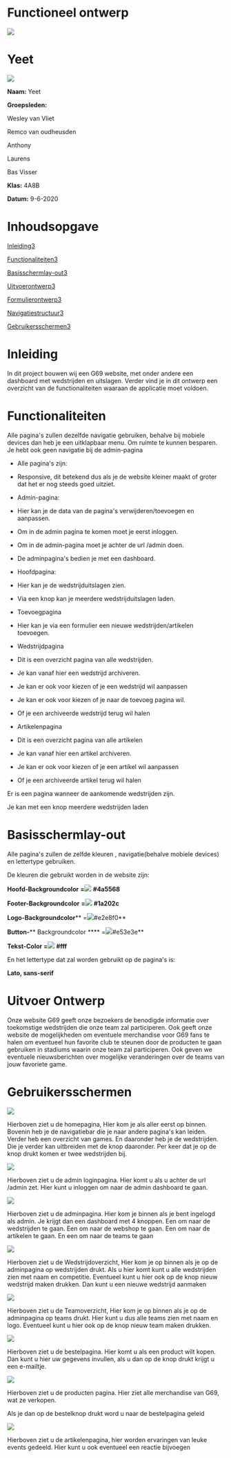 # Functioneel ontwerp

![](RackMultipart20200623-4-bpyrz7_html_46b0dc15428ed1cc.gif)
# Yeet

![](RackMultipart20200623-4-bpyrz7_html_83b88b6eea1be1f.gif)

**Naam:** Yeet

**Groepsleden:**

Wesley van Vliet

Remco van oudheusden

Anthony

Laurens

Bas Visser

**Klas:** 4A8B

**Datum:** 9-6-2020

# **Inhoudsopgave**

[Inleiding3](https://docs.google.com/document/d/1cGmzSYxPajwn7WU0RwY761OxgvC3roZVabPYGGK24J8/edit#heading=h.tyjcwt)

[Functionaliteiten3](https://docs.google.com/document/d/1cGmzSYxPajwn7WU0RwY761OxgvC3roZVabPYGGK24J8/edit#heading=h.3dy6vkm)

[Basisschermlay-out3](https://docs.google.com/document/d/1cGmzSYxPajwn7WU0RwY761OxgvC3roZVabPYGGK24J8/edit#heading=h.1t3h5sf)

[Uitvoerontwerp3](https://docs.google.com/document/d/1cGmzSYxPajwn7WU0RwY761OxgvC3roZVabPYGGK24J8/edit#heading=h.4d34og8)

[Formulierontwerp3](https://docs.google.com/document/d/1cGmzSYxPajwn7WU0RwY761OxgvC3roZVabPYGGK24J8/edit#heading=h.17dp8vu)

[Navigatiestructuur3](https://docs.google.com/document/d/1cGmzSYxPajwn7WU0RwY761OxgvC3roZVabPYGGK24J8/edit#heading=h.26in1rg)

[Gebruikersschermen3](https://docs.google.com/document/d/1cGmzSYxPajwn7WU0RwY761OxgvC3roZVabPYGGK24J8/edit#heading=h.lnxbz9)

# Inleiding

In dit project bouwen wij een G69 website, met onder andere een dashboard met wedstrijden en uitslagen. Verder vind je in dit ontwerp een overzicht van de functionaliteiten waaraan de applicatie moet voldoen.

# Functionaliteiten

Alle pagina&#39;s zullen dezelfde navigatie gebruiken, behalve bij mobiele devices dan heb je een uitklapbaar menu. Om ruimte te kunnen besparen. Je hebt ook geen navigatie bij de admin-pagina

- Alle pagina&#39;s zijn:

- Responsive, dit betekend dus als je de website kleiner maakt of groter dat het er nog steeds goed uitziet.

- Admin-pagina:

- Hier kan je de data van de pagina&#39;s verwijderen/toevoegen en aanpassen.
- Om in de admin pagina te komen moet je eerst inloggen.
- Om in de admin-pagina moet je achter de url /admin doen.
- De adminpagina&#39;s bedien je met een dashboard.

- Hoofdpagina:

- Hier kan je de wedstrijduitslagen zien.
- Via een knop kan je meerdere wedstrijduitslagen laden.

- Toevoegpagina

- Hier kan je via een formulier een nieuwe wedstrijden/artikelen toevoegen.

- Wedstrijdpagina

- Dit is een overzicht pagina van alle wedstrijden.
- Je kan vanaf hier een wedstrijd archiveren.
- Je kan er ook voor kiezen of je een wedstrijd wil aanpassen
- Je kan er ook voor kiezen of je naar de toevoeg pagina wil.
- Of je een archiveerde wedstrijd terug wil halen

- Artikelenpagina

- Dit is een overzicht pagina van alle artikelen
- Je kan vanaf hier een artikel archiveren.
- Je kan er ook voor kiezen of je een artikel wil aanpassen
- Of je een archiveerde artikel terug wil halen

Er is een pagina wanneer de aankomende wedstrijden zijn.

Je kan met een knop meerdere wedstrijden laden

# Basisschermlay-out

Alle pagina&#39;s zullen de zelfde kleuren , navigatie(behalve mobiele devices) en lettertype gebruiken.

De kleuren die gebruikt worden in de website zijn:

**Hoofd-Backgroundcolor**  **=**![](RackMultipart20200623-4-bpyrz7_html_d6a286d0e76bf9a1.png) **#4a5568**

**Footer-Backgroundcolor**  **=**![](RackMultipart20200623-4-bpyrz7_html_9681a4551a5db085.png) **#1a202c**

**Logo-Backgroundcolor**** =**![](RackMultipart20200623-4-bpyrz7_html_5374c36bab1dd858.png)**#e2e8f0**

**Button-**** Backgroundcolor **** =**![](RackMultipart20200623-4-bpyrz7_html_1c1b54616050106f.png)**#e53e3e**

**Tekst-Color =**![](RackMultipart20200623-4-bpyrz7_html_9b74b7fa3cf01e9c.png) **#fff**

En het lettertype dat zal worden gebruikt op de pagina&#39;s is:

**Lato, sans-serif**

# Uitvoer Ontwerp

Onze website G69 geeft onze bezoekers de benodigde informatie over toekomstige wedstrijden die onze team zal participeren. Ook geeft onze website de mogelijkheden om eventuele merchandise voor G69 fans te halen om eventueel hun favorite club te steunen door de producten te gaan gebruiken in stadiums waarin onze team zal participeren. Ook geven we eventuele nieuwsberichten over mogelijke veranderingen over de teams van jouw favoriete game.

# Gebruikersschermen

![](RackMultipart20200623-4-bpyrz7_html_3a439044d95177de.png)

Hierboven ziet u de homepagina, Hier kom je als aller eerst op binnen. Bovenin heb je de navigatiebar die je naar andere pagina&#39;s kan leiden. Verder heb een overzicht van games. En daaronder heb je de wedstrijden. Die je verder kan uitbreiden met de knop daaronder. Per keer dat je op de knop drukt komen er twee wedstrijden bij.

![](RackMultipart20200623-4-bpyrz7_html_925d9da3790d9ae4.png)

Hierboven ziet u de admin loginpagina. Hier komt u als u achter de url /admin zet. Hier kunt u inloggen om naar de admin dashboard te gaan.

![](RackMultipart20200623-4-bpyrz7_html_a454ea7dae7a636f.png)

Hierboven ziet u de adminpagina. Hier kom je binnen als je bent ingelogd als admin. Je krijgt dan een dashboard met 4 knoppen. Een om naar de wedstrijden te gaan. Een om naar de webshop te gaan. Een om naar de artikelen te gaan. En een om naar de teams te gaan

![](RackMultipart20200623-4-bpyrz7_html_300ac552e4cc7630.png)

Hierboven ziet u de Wedstrijdoverzicht, Hier kom je op binnen als je op de adminpagina op wedstrijden drukt. Als u hier komt kunt u alle wedstrijden zien met naam en competitie. Eventueel kunt u hier ook op de knop nieuw wedstrijd maken drukken. Dan kunt u een nieuwe wedstrijd aanmaken

![](RackMultipart20200623-4-bpyrz7_html_b3d0cfd1313a0785.png)

Hierboven ziet u de Teamoverzicht, Hier kom je op binnen als je op de adminpagina op teams drukt. Hier kunt u dus alle teams zien met naam en logo. Eventueel kunt u hier ook op de knop nieuw team maken drukken.

![](RackMultipart20200623-4-bpyrz7_html_884c2d09aa346a21.png)

Hierboven ziet u de bestelpagina. Hier komt u als een product wilt kopen. Dan kunt u hier uw gegevens invullen, als u dan op de knop drukt krijgt u een e-mailtje.

![](RackMultipart20200623-4-bpyrz7_html_14449bc07b11471d.png)

Hierboven ziet u de producten pagina. Hier ziet alle merchandise van G69, wat ze verkopen.

Als je dan op de bestelknop drukt word u naar de bestelpagina geleid

![](RackMultipart20200623-4-bpyrz7_html_266933d734e1528e.png)

Hierboven ziet u de artikelenpagina, hier worden ervaringen van leuke events gedeeld. Hier kunt u ook eventueel een reactie bijvoegen